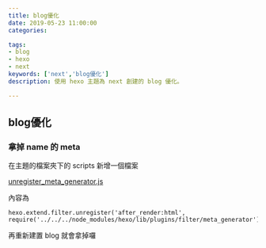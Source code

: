 ```yaml
---
title: blog優化
date: 2019-05-23 11:00:00
categories:

tags:
- blog
- hexo
- next
keywords: ['next','blog優化']
description: 使用 hexo 主題為 next 創建的 blog 優化。

---
```



## blog優化

### 拿掉 name 的 meta

在主題的檔案夾下的 scripts 新增一個檔案

[unregister_meta_generator.js](https://github.com/chianChen/hexo-theme-next/blob/master/scripts/unregister_meta_generator.js)

內容為

```
hexo.extend.filter.unregister('after_render:html', require('../../../node_modules/hexo/lib/plugins/filter/meta_generator')); 
```

再重新建置 blog <meta name="generator" content="Hexo 3.8.0"> 就會拿掉囉

